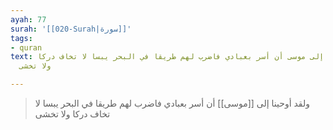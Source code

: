 ```yaml
---
ayah: 77
surah: '[[020-Surah|سورة]]'
tags:
- quran
text: ولقد أوحينا إلى موسى أن أسر بعبادي فاضرب لهم طريقا في البحر يبسا لا تخاف دركا
  ولا تخشى

---
```

> ولقد أوحينا إلى [[موسى]] أن أسر بعبادي فاضرب لهم طريقا في البحر يبسا لا تخاف دركا ولا تخشى
